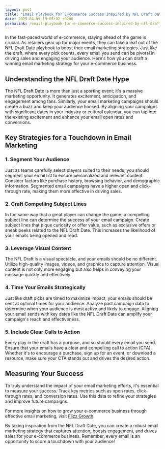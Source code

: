 ```yaml
---
layout: post
title: "Email Playbook for E-commerce Success Inspired by NFL Draft Date"
date: 2025-04-09 13:05:02 +0200
permalink: /email-playbook-for-e-commerce-success-inspired-by-nfl-draft-date/
---
```



In the fast-paced world of e-commerce, staying ahead of the game is crucial. As retailers gear up for major events, they can take a leaf out of the NFL Draft Date playbook to boost their email marketing strategies. Just like the draft, where every pick counts, every email you send can be pivotal in driving sales and engaging your audience. Here's how you can draft a winning email marketing strategy for your e-commerce business.

## Understanding the NFL Draft Date Hype

The NFL Draft Date is more than just a sporting event; it's a massive marketing opportunity. It generates excitement, anticipation, and engagement among fans. Similarly, your email marketing campaigns should create a buzz and keep your audience hooked. By aligning your campaigns with significant dates in your industry or cultural calendar, you can tap into the existing excitement and enhance your email open rates and conversions.

## Key Strategies for a Touchdown in Email Marketing

### 1. **Segment Your Audience**

Just as teams carefully select players suited to their needs, you should segment your email list to ensure personalized and relevant content. Consider factors like purchase history, browsing behavior, and demographic information. Segmented email campaigns have a higher open and click-through rate, making them more effective in driving sales.

### 2. **Craft Compelling Subject Lines**

In the same way that a great player can change the game, a compelling subject line can determine the success of your email campaign. Create subject lines that pique curiosity or offer value, such as exclusive offers or sneak peeks related to the NFL Draft Date. This increases the likelihood of your emails being opened and read.

### 3. **Leverage Visual Content**

The NFL Draft is a visual spectacle, and your emails should be no different. Utilize high-quality images, videos, and graphics to capture attention. Visual content is not only more engaging but also helps in conveying your message quickly and effectively.

### 4. **Time Your Emails Strategically**

Just like draft picks are timed to maximize impact, your emails should be sent at optimal times for your audience. Analyze past campaign data to determine when your audience is most active and likely to engage. Aligning your email sends with key dates like the NFL Draft Date can amplify your campaign's reach and effectiveness.

### 5. **Include Clear Calls to Action**

Every play in the draft has a purpose, and so should every email you send. Ensure that your emails have a clear and compelling call to action (CTA). Whether it's to encourage a purchase, sign up for an event, or download a resource, make sure your CTA stands out and drives the desired action.

## Measuring Your Success

To truly understand the impact of your email marketing efforts, it's essential to measure your success. Track key metrics such as open rates, click-through rates, and conversion rates. Use this data to refine your strategies and improve future campaigns.

For more insights on how to grow your e-commerce business through effective email marketing, visit [Flizz Growth](https://flizzgrowth.com).

By taking inspiration from the NFL Draft Date, you can create a robust email marketing strategy that captures attention, boosts engagement, and drives sales for your e-commerce business. Remember, every email is an opportunity to score a touchdown with your audience!